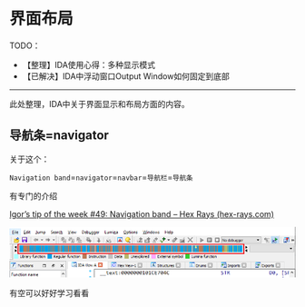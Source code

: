 # 界面布局

TODO：

* 【整理】IDA使用心得：多种显示模式
* 【已解决】IDA中浮动窗口Output Window如何固定到底部

---

此处整理，IDA中关于界面显示和布局方面的内容。

## 导航条=navigator

关于这个：

`Navigation band`=`navigator`=`navbar`=`导航栏`=`导航条`

有专门的介绍

[Igor’s tip of the week #49: Navigation band – Hex Rays (hex-rays.com)](https://hex-rays.com/blog/igors-tip-of-the-week-49-navigation-band/)

![ida_ui_navigator](../assets/img/ida_ui_navigator.png)

有空可以好好学习看看
